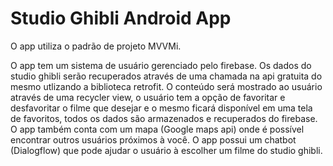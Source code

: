 # Studio Ghibli Android App 

  O app utiliza o padrão de projeto MVVMi.
  
  O app tem um sistema de usuário gerenciado pelo firebase. Os dados do studio ghibli serão recuperados através de uma chamada na api gratuita do mesmo utlizando a biblioteca retrofit. O conteúdo será mostrado ao usuário através de uma recycler view, o usuário tem a opção de favoritar e desfavoritar o filme que desejar e o mesmo ficará disponível em uma tela de favoritos, todos os dados são armazenados e recuperados do firebase. O app também conta com um mapa (Google maps api) onde é possível encontrar outros usuários próximos à você. O app possui um chatbot (Dialogflow) que pode ajudar o usuário à escolher um filme do studio ghibli.
